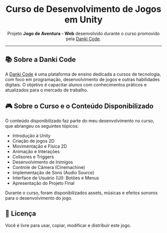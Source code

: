 <h1 align="center">Curso de Desenvolvimento de Jogos em Unity</h1>
<p align="center">Projeto <strong>Jogo de Aventura - Web</strong> desenvolvido durante o curso promovido pela <a href="https://dankicode.com/">Danki Code</a>.</p>

---

## 📚 Sobre a Danki Code
A <a href="https://dankicode.com/">Danki Code</a> é uma plataforma de ensino dedicada a cursos de tecnologia, com foco em programação, desenvolvimento de jogos e outras habilidades digitais. O objetivo é capacitar alunos com conhecimentos práticos e atualizados para o mercado de trabalho.

## 🎮 Sobre o Curso e o Conteúdo Disponibilizado
O conteúdo disponibilizado faz parte do meu desenvolvimento no curso, que abrangeu os seguintes tópicos:
- Introdução à Unity
- Criação de jogos 2D
- Movimentação e Física 2D
- Animação e Interações
- Colisores e Triggers
- Desenvolvimento de Inimigos
- Controle de Câmera (Cinemachine)
- Implementação de Sons (Audio Source)
- Interface de Usuário (UI): Botões e Menus
- Apresentação do Projeto Final

Durante o curso, foram disponibilizados assets, músicas e efeitos sonoros para o desenvolvimento do jogo.

## 📃 Licença
Você é livre para usar, copiar, modificar e distribuir este jogo.